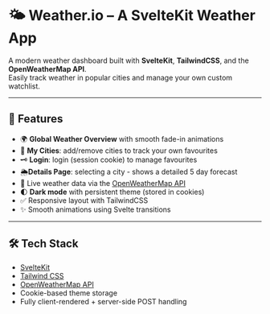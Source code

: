 # 🌤️ Weather.io – A SvelteKit Weather App

A modern weather dashboard built with **SvelteKit**, **TailwindCSS**, and the **OpenWeatherMap API**.  
Easily track weather in popular cities and manage your own custom watchlist.

---

## 🚀 Features

- 🌍 **Global Weather Overview** with smooth fade-in animations
- 📌 **My Cities**: add/remove cities to track your own favourites
- 🗝️ **Login**: login (session cookie) to manage favourites
- 🌦️**Details Page**: selecting a city - shows a detailed 5 day forecast
- 🔄 Live weather data via the [OpenWeatherMap API](https://openweathermap.org/api)
- 🌓 **Dark mode** with persistent theme (stored in cookies)
- ✅ Responsive layout with TailwindCSS
- ✨ Smooth animations using Svelte transitions

---

## 🛠️ Tech Stack

- [SvelteKit](https://kit.svelte.dev/)
- [Tailwind CSS](https://tailwindcss.com/)
- [OpenWeatherMap API](https://openweathermap.org/api)
- Cookie-based theme storage
- Fully client-rendered + server-side POST handling
